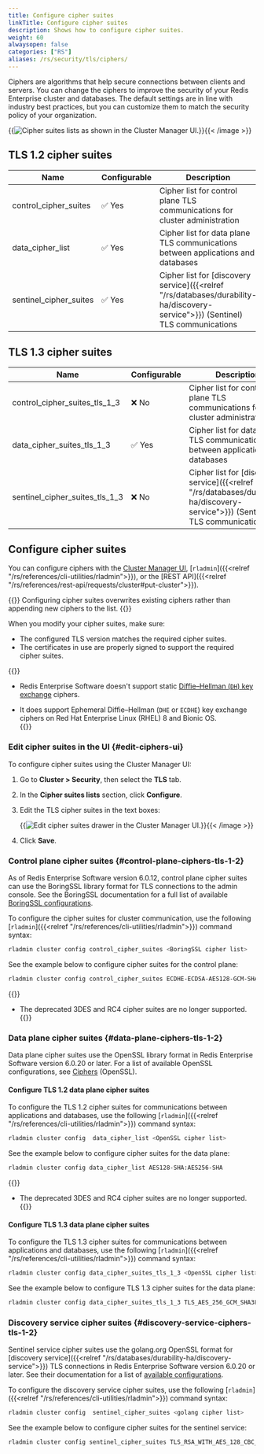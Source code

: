 ```yaml
---
title: Configure cipher suites
linkTitle: Configure cipher suites
description: Shows how to configure cipher suites.
weight: 60
alwaysopen: false
categories: ["RS"]
aliases: /rs/security/tls/ciphers/
---
```


Ciphers are algorithms that help secure connections between clients and servers. You can change the ciphers to improve the security of your Redis Enterprise cluster and databases. The default settings are in line with industry best practices, but you can customize them to match the security policy of your organization.

{{<image filename="images/rs/screenshots/cluster/security-tls-cipher-suites-view.png" alt="Cipher suites lists as shown in the Cluster Manager UI." >}}{{< /image >}}

## TLS 1.2 cipher suites

| Name | Configurable | Description |
|------------|--------------|-------------|
| control_cipher_suites | <span title="Yes">&#x2705; Yes</span> | Cipher list for control plane TLS communications for cluster administration |
| data_cipher_list | <span title="Yes">&#x2705; Yes</span> | Cipher list for data plane TLS communications between applications and databases |
| sentinel_cipher_suites | <span title="Yes">&#x2705; Yes</span> | Cipher list for [discovery service]({{<relref "/rs/databases/durability-ha/discovery-service">}}) (Sentinel) TLS communications |

## TLS 1.3 cipher suites

| Name | Configurable | Description |
|------------|--------------|-------------|
| control_cipher_suites_tls_1_3 | <span title="No">&#x274c; No</span> | Cipher list for control plane TLS communications for cluster administration |
| data_cipher_suites_tls_1_3 | <span title="Yes">&#x2705; Yes</span> | Cipher list for data plane TLS communications between applications and databases |
| sentinel_cipher_suites_tls_1_3 | <span title="No">&#x274c; No</span> | Cipher list for [discovery service]({{<relref "/rs/databases/durability-ha/discovery-service">}}) (Sentinel) TLS communications |

## Configure cipher suites

You can configure ciphers with the [Cluster Manager UI](#edit-ciphers-ui), [`rladmin`]({{<relref "/rs/references/cli-utilities/rladmin">}}), or the [REST API]({{<relref "/rs/references/rest-api/requests/cluster#put-cluster">}}).

{{<warning>}}
Configuring cipher suites overwrites existing ciphers rather than appending new ciphers to the list.
{{</warning>}}

When you modify your cipher suites, make sure:

- The configured TLS version matches the required cipher suites.
- The certificates in use are properly signed to support the required cipher suites.

{{<note>}}
- Redis Enterprise Software doesn't support static [Diffie–Hellman (`DH`) key exchange](https://en.wikipedia.org/wiki/Diffie%E2%80%93Hellman_key_exchange) ciphers.

- It does support Ephemeral Diffie–Hellman (`DHE` or `ECDHE`) key exchange ciphers on Red Hat Enterprise Linux (RHEL) 8 and Bionic OS.  
{{</note>}}

### Edit cipher suites in the UI {#edit-ciphers-ui}

To configure cipher suites using the Cluster Manager UI:

1. Go to **Cluster > Security**, then select the **TLS** tab.

1. In the **Cipher suites lists** section, click **Configure**.

1. Edit the TLS cipher suites in the text boxes:

    {{<image filename="images/rs/screenshots/cluster/security-tls-cipher-suites-edit.png" alt="Edit cipher suites drawer in the Cluster Manager UI." >}}{{< /image >}}

1. Click **Save**.

### Control plane cipher suites {#control-plane-ciphers-tls-1-2}

As of Redis Enterprise Software version 6.0.12, control plane cipher suites can use the BoringSSL library format for TLS connections to the admin console. See the BoringSSL documentation for a full list of available [BoringSSL configurations](https://github.com/google/boringssl/blob/master/ssl/test/runner/cipher_suites.go#L99-L131).

To configure the cipher suites for cluster communication, use the following [`rladmin`]({{<relref "/rs/references/cli-utilities/rladmin">}}) command syntax:

```sh
rladmin cluster config control_cipher_suites <BoringSSL cipher list>
```

See the example below to configure cipher suites for the control plane:

```sh
rladmin cluster config control_cipher_suites ECDHE-ECDSA-AES128-GCM-SHA256:ECDHE-RSA-AES128-GCM-SHA256:ECDHE-ECDSA-AES256-GCM-SHA384:ECDHE-RSA-AES256-GCM-SHA384:ECDHE-ECDSA-CHACHA20-POLY1305:ECDHE-RSA-CHACHA20-POLY1305
```
{{<note>}}
- The deprecated 3DES and RC4 cipher suites are no longer supported.
{{</note>}}


### Data plane cipher suites {#data-plane-ciphers-tls-1-2}

Data plane cipher suites use the OpenSSL library format in Redis Enterprise Software version 6.0.20 or later. For a list of available OpenSSL configurations, see [Ciphers](https://www.openssl.org/docs/man1.1.1/man1/ciphers.html) (OpenSSL).

#### Configure TLS 1.2 data plane cipher suites

To configure the TLS 1.2 cipher suites for communications between applications and databases, use the following [`rladmin`]({{<relref "/rs/references/cli-utilities/rladmin">}}) command syntax:

```sh
rladmin cluster config  data_cipher_list <OpenSSL cipher list>
```

See the example below to configure cipher suites for the data plane:

```sh
rladmin cluster config data_cipher_list AES128-SHA:AES256-SHA
```
{{<note>}}
- The deprecated 3DES and RC4 cipher suites are no longer supported.
{{</note>}}

#### Configure TLS 1.3 data plane cipher suites

To configure the TLS 1.3 cipher suites for communications between applications and databases, use the following [`rladmin`]({{<relref "/rs/references/cli-utilities/rladmin">}}) command syntax:

```sh
rladmin cluster config data_cipher_suites_tls_1_3 <OpenSSL cipher list>
```

See the example below to configure TLS 1.3 cipher suites for the data plane:

```sh
rladmin cluster config data_cipher_suites_tls_1_3 TLS_AES_256_GCM_SHA384:TLS_CHACHA20_POLY1305_SHA256:TLS_AES_128_GCM_SHA256
```

### Discovery service cipher suites {#discovery-service-ciphers-tls-1-2}

Sentinel service cipher suites use the golang.org OpenSSL format for [discovery service]({{<relref "/rs/databases/durability-ha/discovery-service">}}) TLS connections in Redis Enterprise Software version 6.0.20 or later. See their documentation for a list of [available configurations](https://golang.org/src/crypto/tls/cipher_suites.go).

To configure the discovery service cipher suites, use the following [`rladmin`]({{<relref "/rs/references/cli-utilities/rladmin">}}) command syntax:

```sh
rladmin cluster config  sentinel_cipher_suites <golang cipher list> 
```

See the example below to configure cipher suites for the sentinel service:

```sh
rladmin cluster config sentinel_cipher_suites TLS_RSA_WITH_AES_128_CBC_SHA:TLS_ECDHE_RSA_WITH_AES_256_GCM_SHA384
```
